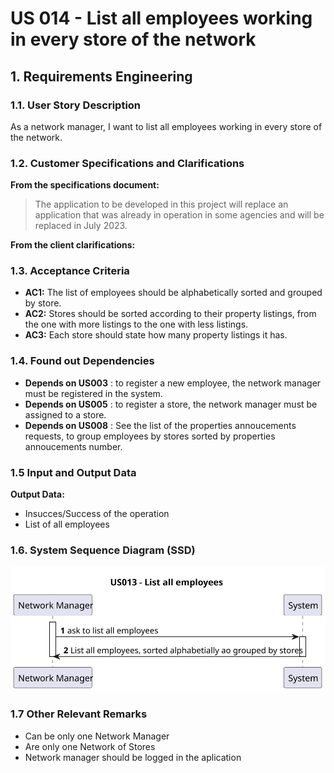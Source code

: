 # US 014 - List all employees working in every store of the network

## 1. Requirements Engineering


### 1.1. User Story Description


As a network manager, I want to list all employees working in every store
of the network.


### 1.2. Customer Specifications and Clarifications 


**From the specifications document:**

> The application to be developed in this project will replace an application that was already in operation in some agencies and will be replaced in July 2023.



**From the client clarifications:**



### 1.3. Acceptance Criteria


- **AC1:** The list of employees should be alphabetically sorted and grouped by store.
- **AC2:** Stores should be sorted according to their property listings, from the one with more listings to the one with less listings.
- **AC3:** Each store should state how many property listings it has.


### 1.4. Found out Dependencies

- **Depends on US003** : to register a new employee, the network manager must be registered in the system.
- **Depends on US005** : to register a store, the network manager must be assigned to a store.
- **Depends on US008** : See the list of the properties annoucements requests, to group employees by stores sorted by properties annoucements number.


### 1.5 Input and Output Data

**Output Data:**

* Insucces/Success of the operation
* List of all employees

### 1.6. System Sequence Diagram (SSD)

![us013-ssd-US013___List_all_employees.svg](svg%2Fus013-ssd-US013___List_all_employees.svg)

### 1.7 Other Relevant Remarks

* Can be only one Network Manager
* Are only one Network of Stores
* Network manager should be logged in the aplication

